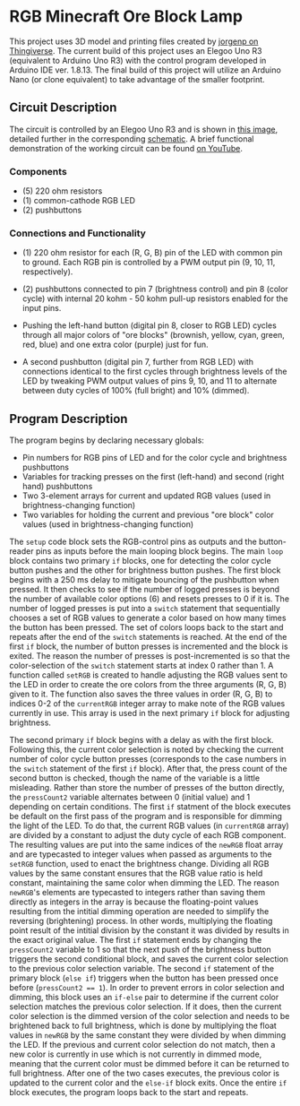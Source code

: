 # RGB Minecraft Ore Block Lamp

This project uses 3D model and printing files created by [jorgenp on Thingiverse](https://www.thingiverse.com/thing:3625720). The current build of this project uses an Elegoo Uno R3 (equivalent to Arduino Uno R3) with the control program developed in Arduino IDE ver. 1.8.13. The final build of this project will utilize an Arduino Nano (or clone equivalent) to take advantage of the smaller footprint.

## Circuit Description

The circuit is controlled by an Elegoo Uno R3 and is shown in [this image](https://github.com/nhodges78/ArduinoProjects/blob/master/MinecraftLamp/Circuit/Circuit_Rev1.jpg), detailed further in the corresponding [schematic](https://github.com/nhodges78/ArduinoProjects/blob/master/MinecraftLamp/Circuit/Circuit_Rev1.png). A brief functional demonstration of the working circuit can be found [on YouTube](https://www.youtube.com/watch?v=98_461uSXLU).

### Components
* (5) 220 ohm resistors
* (1) common-cathode RGB LED
* (2) pushbuttons

### Connections and Functionality
* (1) 220 ohm resistor for each (R, G, B) pin of the LED with common pin to ground. Each RGB pin is controlled by a PWM output pin (9, 10, 11, respectively).

* (2) pushbuttons connected to pin 7 (brightness control) and pin 8 (color cycle) with internal 20 kohm - 50 kohm pull-up resistors enabled for the input pins.

* Pushing the left-hand button (digital pin 8, closer to RGB LED) cycles through all major colors of "ore blocks" (brownish, yellow, cyan, green, red, blue) and one extra color (purple) just for fun.

* A second pushbutton (digital pin 7, further from RGB LED) with connections identical to the first cycles through brightness levels of the LED by tweaking PWM output values of pins 9, 10, and 11 to alternate between duty cycles of 100% (full bright) and 10% (dimmed).

## Program Description
The program begins by declaring necessary globals:
* Pin numbers for RGB pins of LED and for the color cycle and brightness pushbuttons
* Variables for tracking presses on the first (left-hand) and second (right hand) pushbuttons
* Two 3-element arrays for current and updated RGB values (used in brightness-changing function)
* Two variables for holding the current and previous "ore block" color values (used in brightness-changing function)

The `setup` code block sets the RGB-control pins as outputs and the button-reader pins as inputs before the main looping block begins. The main `loop` block contains two primary `if` blocks, one for detecting the color cycle button pushes and the other for brightness button pushes. The first block begins with a 250 ms delay to mitigate bouncing of the pushbutton when pressed. It then checks to see if the number of logged presses is beyond the number of available color options (6) and resets presses to 0 if it is. The number of logged presses is put into a `switch` statement that sequentially chooses a set of RGB values to generate a color based on how many times the button has been pressed. The set of colors loops back to the start and repeats after the end of the `switch` statements is reached. At the end of the first `if` block, the number of button presses is incremented and the block is exited. The reason the number of presses is post-incremented is so that the color-selection of the `switch` statement starts at index 0 rather than 1. A function called `setRGB` is created to handle adjusting the RGB values sent to the LED in order to create the ore colors from the three arguments (R, G, B) given to it. The function also saves the three values in order (R, G, B) to indices 0-2 of the `currentRGB` integer array to make note of the RGB values currently in use. This array is used in the next primary `if` block for adjusting brightness.

The second primary `if` block begins with a delay as with the first block. Following this, the current color selection is noted by checking the current number of color cycle button presses (corresponds to the case numbers in the `switch` statement of the first `if` block). After that, the press count of the second button is checked, though the name of the variable is a little misleading. Rather than store the number of presses of the button directly, the `pressCount2` variable alternates between 0 (initial value) and 1 depending on certain conditions. The first `if` statment of the block executes be default on the first pass of the program and is responsible for dimming the light of the LED. To do that, the current RGB values (in `currentRGB` array) are divided by a constant to adjust the duty cycle of each RGB component. The resulting values are put into the same indices of the `newRGB` float array and are typecasted to integer values when passed as arguments to the `setRGB` function, used to enact the brightness change. Dividing all RGB values by the same constant ensures that the RGB value ratio is held constant, maintaining the same color when dimming the LED. The reason `newRGB`'s elements are typecasted to integers rather than saving them directly as integers in the array is because the floating-point values resulting from the intitial dimming operation are needed to simplify the reversing (brightening) process. In other words, multiplying the floating point result of the intitial division by the constant it was divided by results in the exact original value. The first `if` statement ends by changing the `pressCount2` variable to 1 so that the next push of the brightness button triggers the second conditional block, and saves the current color selection to the previous color selection variable. The second `if` statement of the primary block (`else if`) triggers when the button has been pressed once before (`pressCount2 == 1`). In order to prevent errors in color selection and dimming, this block uses an `if-else` pair to determine if the current color selection matches the previous color selection. If it does, then the current color selection is the dimmed version of the color selection and needs to be brightened back to full brightness, which is done by multiplying the float values in `newRGB` by the same constant they were divided by when dimming the LED. If the previous and current color selection do not match, then a new color is currently in use which is not currently in dimmed mode, meaning that the current color must be dimmed before it can be returned to full brightness. After one of the two cases executes, the previous color is updated to the current color and the `else-if` block exits. Once the entire `if` block executes, the program loops back to the start and repeats.
